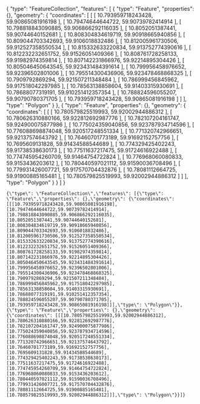 {
  "type": "FeatureCollection",
  "features": [
    {
      "type": "Feature",
      "properties": {},
      "geometry": {
        "coordinates": [
          [
            [
              10.793959718243428,
              59.90865081916198
            ],
            [
              10.79474644644722,
              59.90739782414914
            ],
            [
              10.798818843090885,
              59.906866292116035
            ],
            [
              10.8052051387441,
              59.90744640152681
            ],
            [
              10.808304834619719,
              59.90918665940856
            ],
            [
              10.809044703342693,
              59.9106018832486
            ],
            [
              10.812005961730506,
              59.912527358550534
            ],
            [
              10.815332633220834,
              59.913752774390616
            ],
            [
              10.812232232651752,
              59.91526051409366
            ],
            [
              10.808761728258133,
              59.91982974359814
            ],
            [
              10.807142231866976,
              59.92214895304426
            ],
            [
              10.805046450643545,
              59.923431484391614
            ],
            [
              10.799956458976652,
              59.92396502801006
            ],
            [
              10.795514300436906,
              59.923478468868325
            ],
            [
              10.7909792869294,
              59.921507211348484
            ],
            [
              10.786999456845962,
              59.917518042297985
            ],
            [
              10.78563138858604,
              59.91403315930691
            ],
            [
              10.78688077319191,
              59.910251412357354
            ],
            [
              10.788824596055207,
              59.90790780371705
            ],
            [
              10.793959718243428,
              59.90865081916198
            ]
          ]
        ],
        "type": "Polygon"
      }
    },
    {
      "type": "Feature",
      "properties": {},
      "geometry": {
        "coordinates": [
          [
            [
              10.780579825519993,
              59.92002944886312
            ],
            [
              10.780626310880166,
              59.922812692987776
            ],
            [
              10.782107204161747,
              59.924900075877986
            ],
            [
              10.775024359040856,
              59.923787934714596
            ],
            [
              10.776088698874048,
              59.920517248551334
            ],
            [
              10.771320742966651,
              59.92137574643792
            ],
            [
              10.76460701773189,
              59.91692152757756
            ],
            [
              10.7695609131828,
              59.91434588544689
            ],
            [
              10.774329425402243,
              59.91738538630173
            ],
            [
              10.77511637217475,
              59.91724616922488
            ],
            [
              10.774745954260709,
              59.91464754722824
            ],
            [
              10.776968060080833,
              59.9153436203612
            ],
            [
              10.780440597021112,
              59.91590036708496
            ],
            [
              10.779931426007721,
              59.917570704432876
            ],
            [
              10.78081112664725,
              59.91900885165481
            ],
            [
              10.780579825519993,
              59.92002944886312
            ]
          ]
        ],
        "type": "Polygon"
      }
    }
  ]
}

```
{\"type\": \"FeatureCollection\",\"features\": [{\"type\": \"Feature\",\"properties\": {},\"geometry\": {\"coordinates\": [[[10.793959718243428,59.90865081916198],[10.79474644644722,59.90739782414914],[10.798818843090885,59.906866292116035],[10.8052051387441,59.90744640152681],[10.808304834619719,59.90918665940856],[10.809044703342693,59.9106018832486],[10.812005961730506,59.912527358550534],[10.815332633220834,59.913752774390616],[10.812232232651752,59.91526051409366],[10.808761728258133,59.91982974359814],[10.807142231866976,59.92214895304426],[10.805046450643545,59.923431484391614],[10.799956458976652,59.92396502801006],[10.795514300436906,59.923478468868325],[10.7909792869294,59.921507211348484],[10.786999456845962,59.917518042297985],[10.78563138858604,59.91403315930691],[10.78688077319191,59.910251412357354],[10.788824596055207,59.90790780371705],[10.793959718243428,59.90865081916198]]],\"type\": \"Polygon\"}},{\"type\": \"Feature\",\"properties\": {},\"geometry\": {\"coordinates\": [[[10.780579825519993,59.92002944886312],[10.780626310880166,59.922812692987776],[10.782107204161747,59.924900075877986],[10.775024359040856,59.923787934714596],[10.776088698874048,59.920517248551334],[10.771320742966651,59.92137574643792],[10.76460701773189,59.91692152757756],[10.7695609131828,59.91434588544689],[10.774329425402243,59.91738538630173],[10.77511637217475,59.91724616922488],[10.774745954260709,59.91464754722824],[10.776968060080833,59.9153436203612],[10.780440597021112,59.91590036708496],[10.779931426007721,59.917570704432876],[10.78081112664725,59.91900885165481],[10.780579825519993,59.92002944886312]]],\"type\": \"Polygon\"}}]}
```
